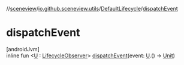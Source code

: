 //[sceneview](../../../index.md)/[io.github.sceneview.utils](../index.md)/[DefaultLifecycle](index.md)/[dispatchEvent](dispatch-event.md)

# dispatchEvent

[androidJvm]\
inline fun &lt;[U](dispatch-event.md) : [LifecycleObserver](https://developer.android.com/reference/kotlin/androidx/lifecycle/LifecycleObserver.html)&gt; [dispatchEvent](dispatch-event.md)(event: [U](dispatch-event.md).() -&gt; [Unit](https://kotlinlang.org/api/latest/jvm/stdlib/kotlin/-unit/index.html))
